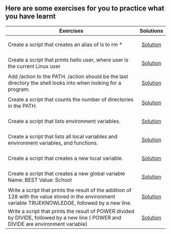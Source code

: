 ## Here are some exercises for you to practice what you have learnt
|    Exercises                                                      | Solutions |
| -------------                                                     |:-------------:|
| Create a script that creates an alias of  ls to rm *| <a href="../0x03-shell_variables_expansions/0-alias"><p>Solution</p></a>     |
| Create a script that prints hello user, where user is the current Linux user| <a href="../0x03-shell_variables_expansions/1-hello_you"><p>Solution</p></a>     |
| Add /action to the PATH. /action should be the last directory the shell looks into when looking for a program.| <a href="../0x03-shell_variables_expansions/2-path"><p>Solution</p></a>     |
|Create a script that counts the number of directories in the PATH.| <a href="../0x03-shell_variables_expansions/3-paths"><p>Solution</p></a> |
|Create a script that lists environment variables.| <a href="../0x03-shell_variables_expansions/4-global_variables"><p>Solution</p></a>     |
|Create a script that lists all local variables and environment variables, and functions.| <a href="../0x03-shell_variables_expansions/5-local_variables"><p>Solution</p></a>     |
|Create a script that creates a new local variable.| <a href="../0x03-shell_variables_expansions/6-create_local_variables"><p>Solution</p></a>|
|Create a script that creates a new global variable Name: BEST Value: School| <a href="../0x03-shell_variables_expansions/7-create_global_variables"><p>Solution</p><a>|
|Write a script that prints the result of the addition of 128 with the value stored in the environment variable TRUEKNOWLEDGE, followed by a new line.| <a href="../0x03-shell_variables_expansions/8-true_knowledge"><p>Solution</p></a>|
|Write a script that prints the result of POWER divided by DIVIDE, followed by a new line ( POWER and DIVIDE are environment variable)| <a href="../0x03-shell_variables_expansions/9-divide_and_rule"><p>Solution</p></a>|